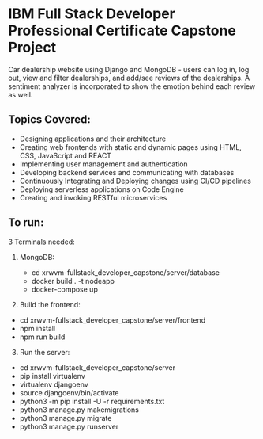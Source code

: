# IBM Full Stack Developer Professional Certificate Capstone Project
Car dealership website using Django and MongoDB - users can log in, log out, view and filter dealerships, and add/see reviews of the dealerships. A sentiment analyzer is incorporated to show the emotion behind each review as well.

## Topics Covered:
- Designing applications and their architecture 
- Creating web frontends with static and dynamic pages using HTML, CSS, JavaScript and REACT
- Implementing user management and authentication  
- Developing backend services and communicating with databases 
- Continuously Integrating and Deploying changes using CI/CD pipelines  
- Deploying serverless applications on Code Engine 
- Creating and invoking RESTful microservices

## To run:
3 Terminals needed:
1) MongoDB:
   - cd xrwvm-fullstack_developer_capstone/server/database
   - docker build . -t nodeapp
   - docker-compose up
     
2) Build the frontend:
  - cd xrwvm-fullstack_developer_capstone/server/frontend
  - npm install
  - npm run build
    
3) Run the server:
  - cd xrwvm-fullstack_developer_capstone/server
  - pip install virtualenv
  - virtualenv djangoenv
  - source djangoenv/bin/activate
  - python3 -m pip install -U -r requirements.txt
  - python3 manage.py makemigrations
  - python3 manage.py migrate
  - python3 manage.py runserver
